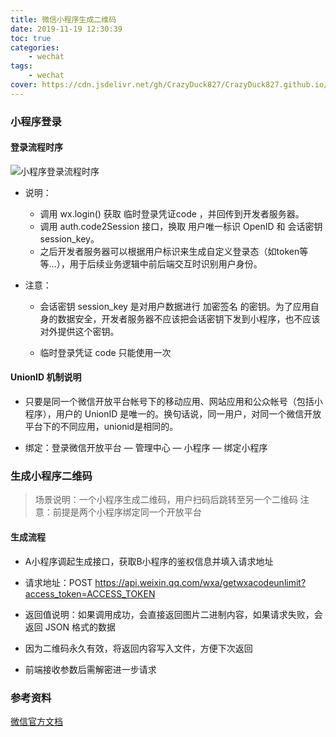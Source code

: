 ```yaml
---
title: 微信小程序生成二维码
date: 2019-11-19 12:30:39
toc: true
categories: 
    - wechat
tags:
    - wechat
cover: https://cdn.jsdelivr.net/gh/CrazyDuck827/CrazyDuck827.github.io/icon/xWJwoiz2cPS5TrKnILn5MCLGcydxH4wv.png
---
```


### 小程序登录


#### 登录流程时序

![小程序登录流程时序](https://cdn.jsdelivr.net/gh/CrazyDuck827/CrazyDuck827.github.io/image/wx1.jpg)

- 说明：
    - 调用 wx.login() 获取 临时登录凭证code ，并回传到开发者服务器。
    - 调用 auth.code2Session 接口，换取 用户唯一标识 OpenID 和 会话密钥 session_key。
    - 之后开发者服务器可以根据用户标识来生成自定义登录态（如token等等…），用于后续业务逻辑中前后端交互时识别用户身份。
    
- 注意：
    - 会话密钥 session_key 是对用户数据进行 加密签名 的密钥。为了应用自身的数据安全，开发者服务器不应该把会话密钥下发到小程序，也不应该对外提供这个密钥。
      
    - 临时登录凭证 code 只能使用一次

#### UnionID 机制说明

- 只要是同一个微信开放平台帐号下的移动应用、网站应用和公众帐号（包括小程序），用户的 UnionID 是唯一的。换句话说，同一用户，对同一个微信开放平台下的不同应用，unionid是相同的。

- 绑定：登录微信开放平台 — 管理中心 — 小程序 — 绑定小程序

### 生成小程序二维码

>场景说明：一个小程序生成二维码，用户扫码后跳转至另一个二维码
>注意：前提是两个小程序绑定同一个开放平台

#### 生成流程
- A小程序调起生成接口，获取B小程序的鉴权信息并填入请求地址

- 请求地址：POST https://api.weixin.qq.com/wxa/getwxacodeunlimit?access_token=ACCESS_TOKEN

- 返回值说明：如果调用成功，会直接返回图片二进制内容，如果请求失败，会返回 JSON 格式的数据

- 因为二维码永久有效，将返回内容写入文件，方便下次返回

- 前端接收参数后需解密进一步请求

### 参考资料
[微信官方文档](https://developers.weixin.qq.com/miniprogram/dev/api-backend/open-api/qr-code/wxacode.getUnlimited.html)
